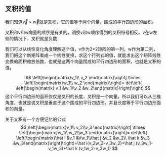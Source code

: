 ## 叉积的值

我们知道$\vec v \times \vec w$就是叉积，它的值等于两个向量，围成的平行四边形的面积。

叉积和v和w向量的顺序是有关的，调换v和w顺序得到的叉积符号相反。v在w左侧的情况下，叉积就是负数



我们可以从线性变化角度理解这个值，v作为2*2矩阵的第一列，w作为第二列，我们把这个新矩阵看成一个线性变换，求这个行列式的值，就能求出这个矩阵线性变换的面积缩放倍数，也就是这两个向量围成的平行四边形的面积，也就是叉积的值。

$$
\left[\begin{matrix}v_1\\ v_2 \end{matrix}\right] \times \left[\begin{matrix}w_1\\ w_2 \end{matrix}\right]= det\left( \left[\begin{matrix} v_1 &w_1\\v_2 &w_2\end{matrix}\right]\right)
$$
这个平行四边形的面积仅仅是叉积的长度，叉积是一个向量。所以我们可以从三维角度，也就是说叉积是垂直于这个围成的平行四边形，并且长度等于平行四边形面积的向量。



关于叉积有一个方便记忆的公式
$$
\left[\begin{matrix}v_1\\ v_2\\v_3 \end{matrix}\right] \times \left[\begin{matrix}w_1\\ w_2\\w_3 \end{matrix}\right]= det\left( \left[\begin{matrix}\hat i &v_1 &Vw_1\\\hat j &v_2 &w_2\\ \hat k &v_3 &w_3\end{matrix}\right]\right)=\hat i(v_2w_3-v_3w_2)+\hat j (v_3w_1-v_1w_3)+\hat k (v_1w_2-v_2w_1)
$$
